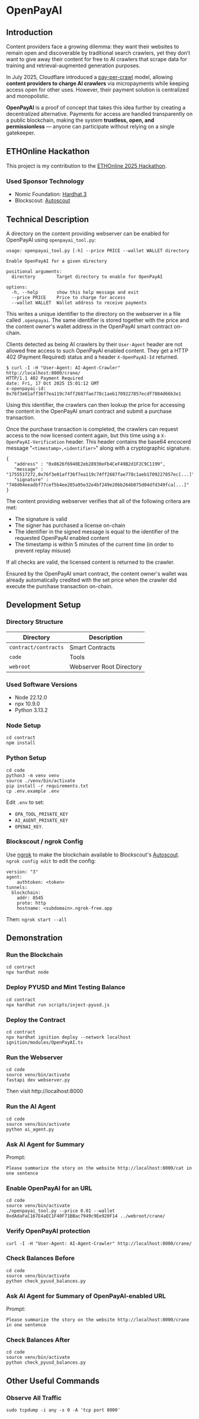 # OpenPayAI

## Introduction

Content providers face a growing dilemma: they want their websites to remain open and discoverable by traditional search crawlers, yet they don’t want to give away their content for free to AI crawlers that scrape data for training and retrieval-augmented generation purposes.

In July 2025, Cloudflare introduced a [pay-per-crawl](https://blog.cloudflare.com/introducing-pay-per-crawl/) model, allowing **content providers to charge AI crawlers** via micropayments while keeping access open for other uses. However, their payment solution is centralized and monopolistic.

**OpenPayAI** is a proof of concept that takes this idea further by creating a decentralized alternative. Payments for access are handled transparently on a public blockchain, making the system **trustless, open, and permissionless** — anyone can participate without relying on a single gatekeeper.

## ETHOnline Hackathon

This project is my contribution to the [ETHOnline 2025 Hackathon](https://ethglobal.com/events/ethonline2025).

### Used Sponsor Technology

- Nomic Foundation: [Hardhat 3](https://hardhat.org)
- Blockscout: [Autoscout](https://deploy.blockscout.com)

## Technical Description

A directory on the content providing webserver can be enabled for OpenPayAI using `openpayai_tool.py`:

```
usage: openpayai_tool.py [-h] --price PRICE --wallet WALLET directory

Enable OpenPayAI for a given directory

positional arguments:
  directory        Target directory to enable for OpenPayAI

options:
  -h, --help       show this help message and exit
  --price PRICE    Price to charge for access
  --wallet WALLET  Wallet address to receive payments
```

This writes a unique identifier to the directory on the webserver in a file
called `.openpayai`. The same identifier is stored together with the price and
the content owner's wallet address in the OpenPayAI smart contract on-chain.

Clients detected as being AI crawlers by their `User-Agent` header are not
allowed free access to such OpenPayAI enabled content. They get a HTTP 402 (Payment
Required) status and a header `X-OpenPayAI-Id` returned.

```
$ curl -I -H "User-Agent: AI-Agent-Crawler" http://localhost:8000/crane/
HTTP/1.1 402 Payment Required
date: Fri, 17 Oct 2025 15:01:12 GMT
x-openpayai-id: 0x76f3e01aff36f7ea119c74ff2687fae778c1aeb1709227857ecdf7884d66b3e1
```

Using this identifier, the crawlers can then lookup the price for accessing the
content in the OpenPayAI smart contract and submit a purchase transaction.

Once the purchase transaction is completed, the crawlers can request access to
the now licensed content again, but this time using a `X-OpenPayAI-Verification`
header. This header contains the base64 encocerd message
"`<timestamp>,<identifier>`" along with a cryptographic signature.

```
{
   "address" : "0x8626f6940E2eb28930eFb4CeF49B2d1F2C9C1199",
   "message" : "1755517272,0x76f3e01aff36f7ea119c74ff2687fae778c1aeb1709227857ec[...]",
   "signature" : "748d04eeadbf77cef5b4ee205a95e32e4bf249e20bb264b075d04dfd349fca[...]"
}
```

The content
providing webserver verifies that all of the following critera are met:

- The signature is valid
- The signer has purchased a license on-chain
- The identifier in the signed message is equal to the identifier of the requested OpenPayAI enabled content
- The timestamp is within 5 minutes of the current time (in order to prevent replay misuse)

If all checks are valid, the licensed content is returned to the crawler.

Ensured by the OpenPayAI smart contract, the content owner's wallet was already
automatically credited with the set price when the crawler did execute the
purchase transaction on-chain.

## Development Setup

### Directory Structure

| Directory            | Description              |
| -------------------- | ------------------------ |
| `contract/contracts` | Smart Contracts          |
| `code`               | Tools                    |
| `webroot`            | Webserver Root Directory |

### Used Software Versions

- Node 22.12.0
- npx 10.9.0
- Python 3.13.2

### Node Setup

```
cd contract
npm install
```

### Python Setup

```
cd code
python3 -m venv venv
source ./venv/bin/activate
pip install -r requirements.txt
cp .env.example .env
```

Edit `.env` to set:

- `OPA_TOOL_PRIVATE_KEY`
- `AI_AGENT_PRIVATE_KEY`
- `OPENAI_KEY`.

### Blockscout / ngrok Config

Use [ngrok](https://ngrok.com) to make the blockchain available to Blockscout's [Autoscout](https://deploy.blockscout.com). `ngrok config edit` to edit the config:

```
version: "3"
agent:
    authtoken: <token>
tunnels:
  blockchain:
    addr: 8545
    proto: http
    hostname: <subdomain>.ngrok-free.app
```

Then: `ngrok start --all`

## Demonstration

### Run the Blockchain

```
cd contract
npx hardhat node
```

### Deploy PYUSD and Mint Testing Balance

```
cd contract
npx hardhat run scripts/inject-pyusd.js
```

### Deploy the Contract

```
cd contract
npx hardhat ignition deploy --network localhost ignition/modules/OpenPayAI.ts
```

### Run the Webserver

```
cd code
source venv/bin/activate
fastapi dev webserver.py
```

Then visit http://localhost:8000

### Run the AI Agent

```
cd code
source venv/bin/activate
python ai_agent.py
```

### Ask AI Agent for Summary

Prompt:

```
Please summarize the story on the website http://localhost:8000/cat in one sentence
```

### Enable OpenPayAI for an URL

```
cd code
source venv/bin/activate
./openpayai_tool.py --price 0.01 --wallet 0xdAdaFaC167E4aEC1F40F71BBac7949c9Ee920F14 ../webroot/crane/
```

### Verify OpenPayAI protection

```
curl -I -H "User-Agent: AI-Agent-Crawler" http://localhost:8000/crane/
```

### Check Balances Before

```
cd code
source venv/bin/activate
python check_pyusd_balances.py
```

### Ask AI Agent for Summary of OpenPayAI-enabled URL

Prompt:

```
Please summarize the story on the website http://localhost:8000/crane in one sentence
```

### Check Balances After

```
cd code
source venv/bin/activate
python check_pyusd_balances.py
```

## Other Useful Commands

### Observe All Traffic

```
sudo tcpdump -i any -s 0 -A 'tcp port 8000'
```
